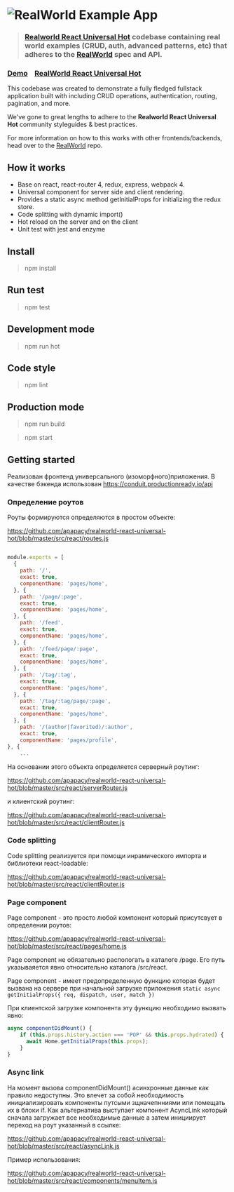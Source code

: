 # ![RealWorld Example App](logo.png)

> ### [Realworld React Universal Hot](https://github.com/apapacy/realworld-react-universal-hot) codebase containing real world examples (CRUD, auth, advanced patterns, etc) that adheres to the [RealWorld](https://github.com/gothinkster/realworld) spec and API.


### [Demo](https://realworld-react-universal-hot-iltreezyct.now.sh)&nbsp;&nbsp;&nbsp;&nbsp;[RealWorld React Universal Hot](https://github.com/apapacy/realworld-react-universal-hot)


This codebase was created to demonstrate a fully fledged fullstack application built with  including CRUD operations, authentication, routing, pagination, and more.

We've gone to great lengths to adhere to the **Realworld React Universal Hot** community styleguides & best practices.

For more information on how to this works with other frontends/backends, head over to the [RealWorld](ttps://github.com/gothinkster/realworld) repo.


## How it works

* Base on react, react-router 4, redux, express, webpack 4.
* Universal component for server side and client rendering.
* Provides a static async method getInitialProps for initializing the redux store.
* Code splitting with dynamic import()
* Hot reload on the server and on the client
* Unit test with jest and enzyme

## Install

> npm install

## Run test

> npm test

## Development mode

> npm run hot

## Code style

> npm lint

## Production mode

> npm run build

> npm start

## Getting started

Реализован фронтенд универсального (изоморфного)приложения. В качестве бэкенда использован https://conduit.productionready.io/api

### Определение роутов

Роуты формируются определяются в простом объекте:

https://github.com/apapacy/realworld-react-universal-hot/blob/master/src/react/routes.js

```javascript

module.exports = [
  {
    path: '/',
    exact: true,
    componentName: 'pages/home',
  }, {
    path: '/page/:page',
    exact: true,
    componentName: 'pages/home',
  }, {
    path: '/feed',
    exact: true,
    componentName: 'pages/home',
  }, {
    path: '/feed/page/:page',
    exact: true,
    componentName: 'pages/home',
  }, {
    path: '/tag/:tag',
    exact: true,
    componentName: 'pages/home',
  }, {
    path: '/tag/:tag/page/:page',
    exact: true,
    componentName: 'pages/home',
  }, {
    path: '/(author|favorited)/:author',
    exact: true,
    componentName: 'pages/profile',
}, {
    ...
```

На основании этого объекта определяется серверный роутинг:

https://github.com/apapacy/realworld-react-universal-hot/blob/master/src/react/serverRouter.js

и клиентский роутинг:

https://github.com/apapacy/realworld-react-universal-hot/blob/master/src/react/clientRouter.js

### Code splitting

Code splitting реализуется при помощи инрамического импорта и библиотеки react-loadable:

https://github.com/apapacy/realworld-react-universal-hot/blob/master/src/react/clientRouter.js

### Page component

Page component - это просто любой компонент который присутсвует в определении роутов:

https://github.com/apapacy/realworld-react-universal-hot/blob/master/src/react/pages/home.js

Page component не обязательно распологать в каталоге /page. Его путь указываяется явно относительно каталога /src/react.

Page component - имеет предопределенную функцию которая будет вызвана на сервере при начальной загрузке приложения `static async getInitialProps({ req, dispatch, user, match })`

При клиентской загрузке компонента эту функцию необходимо вызвать явно:

```javascript
async componentDidMount() {
    if (this.props.history.action === 'POP' && this.props.hydrated) {
      await Home.getInitialProps(this.props);
    }
}
```

### Async link

На момент вызова componentDidMount() асинхронные данные как правило недоступны. Это влечет за собой необходимость инициализировать компоненты путсыми зщначепнниями или помещать их в блоки if. Как альтернатива выступает компонент AcyncLink который сначала загружает все необходимые данные а затем инициирует переход на роут указанный в ссылке:

https://github.com/apapacy/realworld-react-universal-hot/blob/master/src/react/asyncLink.js

Пример использования:

https://github.com/apapacy/realworld-react-universal-hot/blob/master/src/react/components/menuItem.js

